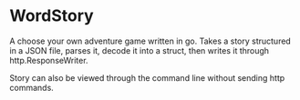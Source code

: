 # WordStory

A choose your own adventure game written in go.
Takes a story structured in a JSON file, parses it, decode it into a struct,
then writes it through http.ResponseWriter.

Story can also be viewed through the command line without sending http commands.
